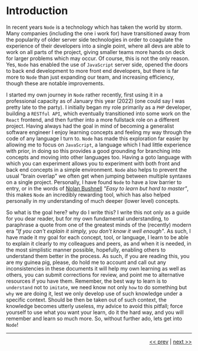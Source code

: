# Introduction

In recent years `Node` is a technology which has taken the world by storm. Many companies (including the one i work for) have transitioned away from the popularity of older server side technologies in order to coagulate the experience of their developers into a single point, where all devs are able to work on all parts of the project, giving smaller teams more hands on deck for larger problems which may occur. Of course, this is not the only reason. Yes, `Node` has enabled the use of `JavaScript` server side, opened the doors to back end development to more front end developers, but there is far more to `Node` than just expanding our team, and increasing efficiency, though these are notable improvements.

I started my own journey in `Node` rather recently, first using it in a professional capacity as of January this year (2022) (one could say I was pretty late to the party). I initially began my role primarily as a `PHP` developer, building a `RESTful API`, which eventually transitioned into some work on the `React` frontend, and then further into a more fullstack role on a different project. Having always had the goal in mind of becoming a generalist software engineer I enjoy learning concepts and feeling my way through the code of any language I turn to. `Node` has made this exploration far easier by allowing me to focus on `JavaScript`, a language which I had little experience with prior, in doing so this provides a good grounding for branching into concepts and moving into other languages too. Having a goto language with which you can experiment allows you to experiment with both front and back end concepts in a simple environment. `Node` also helps to prevent the usual "brain overlap" we often get when jumping between multiple syntaxes on a single project. Personally, I have found `Node` to have a low barrier to entry, or in the words of [Nolan Bushnell](https://en.wikipedia.org/wiki/Nolan_Bushnell) <em>"Easy to learn but hard to master"</em>, this makes `Node` an incredibly rewarding tool, which has also helped personally in my understanding of much deeper (lower level) concepts.

So what is the goal here? why do I write this? I write this not only as a guide for you dear reader, but for my own fundamental understanding, to paraphrase a quote from one of the greatest minds of the (recently) modern era <em>"If you can't explain it simply, you don't know it well enough"</em>. As such, I have made it my goal for each concept, tool, or language, I learn to be able to explain it clearly to my colleagues and peers, as and when it is needed, in the most simplistic manner possible, hopefully, enabling others to understand them better in the process. As such, if you are reading this, you are my guinea pig, please, do hold me to account and call out any inconsistencies in these documents it will help my own learning as well as others, you can submit corrections for review, and point me to alternative resources if you have them. Remember, the best way to learn is to `understand` not to `imitate`, we need know not only `how` to do something but `why` we are doing it, lest  we only develop use of such knowledge under a specific context. Should be then be taken out of such context, the knowledge becomes utterly useless, my advice to avoid this pitfall; force yourself to use what you want your learn, do it the hard way, and you will remember and learn so much more. So, without further ado, lets get into `Node`!

___

<div align="right">

[<< prev](../README.md) | [next >>](./2_node.md)
